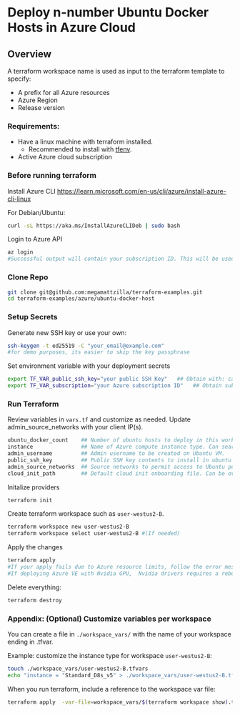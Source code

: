 # Deploy n-number Ubuntu Docker Hosts in Azure Cloud

## Overview

A terraform workspace name is used as input to the terraform template to specify:
- A prefix for all Azure resources 
- Azure Region 
- Release version



### Requirements:  
- Have a linux machine with terraform installed. 
    - Recommended to install with [tfenv](https://github.com/tfutils/tfenv).
- Active Azure cloud subscription



### Before running terraform
Install Azure CLI https://learn.microsoft.com/en-us/cli/azure/install-azure-cli-linux 

For Debian/Ubuntu: 
```bash
curl -sL https://aka.ms/InstallAzureCLIDeb | sudo bash
```

Login to Azure API
```bash
az login
#Successful output will contain your subscription ID. This will be used in a later step. 
```

### Clone Repo
```bash
git clone git@github.com:megamattzilla/terraform-examples.git
cd terraform-examples/azure/ubuntu-docker-host
```
### Setup Secrets

Generate new SSH key or use your own:
```bash
ssh-keygen -t ed25519 -C "your_email@example.com"
#for demo purposes, its easier to skip the key passphrase
```

Set environment variable with your deployment secrets
```bash
export TF_VAR_public_ssh_key="your public SSH Key"   ## Obtain with: cat ~/.ssh/id_ed25519.pub
export TF_VAR_subscription="your Azure subscription ID"   ## Obtain subscription ID in output of `az login` 
```

### Run Terraform

Review variables in `vars.tf` and customize as needed. Update admin_source_networks with your client IP(s).
```bash
ubuntu_docker_count    ## Number of ubuntu hosts to deploy in this workspace
instance               ## Name of Azure compute instance type. Can search with: az vm list-skus --location southcentralus --output table
admin_username         ## Admin username to be created on Ubuntu VM.
public_ssh_key         ## Public SSH key contents to install in ubuntu VMs. Will be used to login after creation.
admin_source_networks  ## Source networks to permit access to Ubuntu public IPs. 
cloud_init_path        ## Default cloud init onboarding file. Can be overridden per-workspace.  
```

Initalize providers
```bash
terraform init
```

Create terraform workspace such as `user-westus2-B`. 
```bash
terraform workspace new user-westus2-B
terraform workspace select user-westus2-B #(If needed)
```

Apply the changes
```bash
terraform apply
#If your apply fails due to Azure resource limits, follow the error message to submit a quota increase. 
#If deploying Azure VE with Nvidia GPU,  Nvidia drivers requires a reboot.  Please reboot after first deploy. 
```

Delete everything:
```bash
terraform destroy
```

### Appendix: (Optional) Customize variables per workspace
You can create a file in `./workspace_vars/` with the name of your workspace ending in .tfvar. 

Example: customize the instance type for workspace `user-westus2-B`:
```bash
touch ./workspace_vars/user-westus2-B.tfvars
echo "instance = "Standard_D8s_v5" > ./workspace_vars/user-westus2-B.tfvars
```

When you run terraform, include a reference to the workspace var file:
```bash
terraform apply  -var-file=workspace_vars/$(terraform workspace show).tfvars
```
